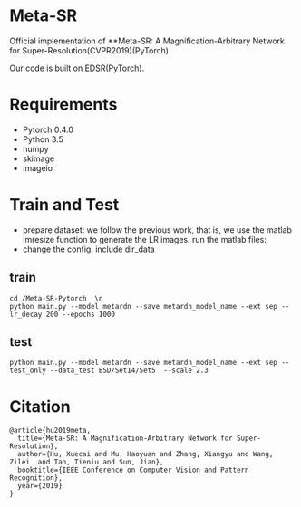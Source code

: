 # Meta-SR
Official implementation of **Meta-SR: A Magnification-Arbitrary Network for Super-Resolution(CVPR2019)(PyTorch)

Our code is built on [EDSR(PyTorch)](https://github.com/thstkdgus35/EDSR-PyTorch).
# Requirements

* Pytorch 0.4.0
* Python 3.5
* numpy
* skimage
* imageio

# Train and Test
* prepare dataset: we follow the previous work, that is, we use the matlab imresize function to generate the LR images.
run the matlab files: 
* change the config: include dir_data

## train 
```
cd /Meta-SR-Pytorch  \n
python main.py --model metardn --save metardn_model_name --ext sep --lr_decay 200 --epochs 1000 
```
## test 
```
python main.py --model metardn --save metardn_model_name --ext sep --test_only --data_test BSD/Set14/Set5  --scale 2.3
```
# Citation
```
@article{hu2019meta,
  title={Meta-SR: A Magnification-Arbitrary Network for Super-Resolution},
  author={Hu, Xuecai and Mu, Haoyuan and Zhang, Xiangyu and Wang, Zilei  and Tan, Tieniu and Sun, Jian},
  booktitle={IEEE Conference on Computer Vision and Pattern Recognition},
  year={2019}
}
```
